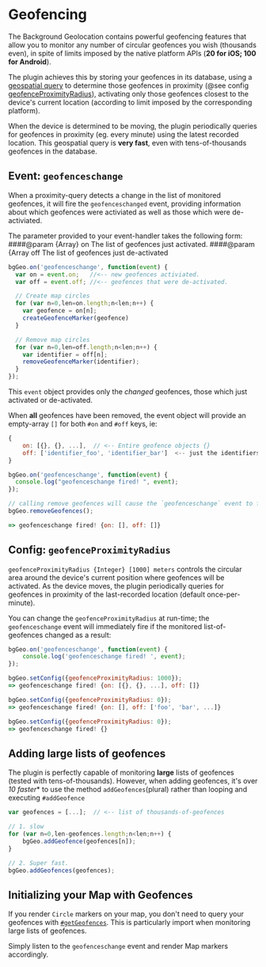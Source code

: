 # Geofencing

The Background Geolocation contains powerful geofencing features that allow you to monitor any number of circular geofences you wish (thousands even), in spite of limits imposed by the native platform APIs (**20 for iOS; 100 for Android**).

The plugin achieves this by storing your geofences in its database, using a [geospatial query](https://en.wikipedia.org/wiki/Spatial_query) to determine those geofences in proximity (@see config [geofenceProximityRadius](./doc/README.md/#param-integer-geofenceproximityradius-meters)), activating only those geofences closest to the device's current location (according to limit imposed by the corresponding platform).

When the device is determined to be moving, the plugin periodically queries for geofences in proximity (eg. every minute) using the latest recorded location.  This geospatial query is **very fast**, even with tens-of-thousands geofences in the database.

## Event: `geofenceschange`

When a proximity-query detects a change in the list of monitored geofences, it will fire the `geofenceschanged` event, providing information about which geofences were activiated as well as those which were de-activiated.

The parameter provided to your event-handler takes the following form:
####@param {Array} on The list of geofences just activated.
####@param {Array off The list of geofences just de-activated

```Javascript
bgGeo.on('geofenceschange', function(event) {
  var on = event.on;   //<-- new geofences activiated.
  var off = event.off; //<-- geofences that were de-activated.

  // Create map circles
  for (var n=0,len=on.length;n<len;n++) {
    var geofence = on[n];
    createGeofenceMarker(geofence)
  }

  // Remove map circles
  for (var n=0,len=off.length;n<len;n++) {
    var identifier = off[n];
    removeGeofenceMarker(identifier);
  }
});
```

This `event` object provides only the *changed* geofences, those which just activated or de-activated.

When **all** geofences have been removed, the event object will provide an empty-array `[]` for both `#on` and `#off` keys, ie:
```Javascript
{
    on: [{}, {}, ...],  // <-- Entire geofence objects {}
    off: ['identifier_foo', 'identifier_bar']  <-- just the identifiers
}
```

```Javascript
bgGeo.on('geofenceschange', function(event) {
  console.log("geofenceschange fired! ", event);
});

// calling remove geofences will cause the `geofenceschange` event to fire
bgGeo.removeGeofences();

=> geofenceschange fired! {on: [], off: []}

```

## Config: `geofenceProximityRadius`

`geofenceProximityRadius {Integer} [1000] meters` controls the circular area around the device's current position where geofences will be activated.  As the device moves, the plugin periodically queries for geofences in proximity of the last-recorded location (default once-per-minute).

You can change the `geofenceProximityRadius` at run-time; the `geofenceschange` event will immediately fire if the monitored list-of-geofences changed as a result:

```Javascript
bgGeo.on('geofenceschange', function(event) { 
    console.log('geofenceschange fired! ', event);
});

bgGeo.setConfig({geofenceProximityRadius: 1000});
=> geofenceschange fired! {on: [{}, {}, ...], off: []}

bgGeo.setConfig({geofenceProximityRadius: 0});
=> geofenceschange fired! {on: [], off: ['foo', 'bar', ...]}

bgGeo.setConfig({geofenceProximityRadius: 0});
=> geofenceschange fired! {}
```

## Adding large lists of geofences

The plugin is perfectly capable of monitoring **large** lists of geofences (tested with tens-of-thousands).  However, when adding geofences, it's over **10* faster** to use the method `addGeofences`(plural) rather than looping and executing `#addGeofence`

```Javascript
var geofences = [...];  // <-- list of thousands-of-geofences

// 1. slow
for (var n=0,len-geofences.length;n<len;n++) {
    bgGeo.addGeofence(geofences[n]);
}

// 2. Super fast.
bgGeo.addGeofences(geofences);
```

## Initializing your Map with Geofences

If you render `Circle` markers on your map, you don't need to query your geofences with [`#getGeofences`](./README.md/#getgeofencescallbackfn-failurefn).  This is particularly import when monitoring large lists of geofences.

Simply listen to the `geofenceschange` event and render Map markers accordingly.

